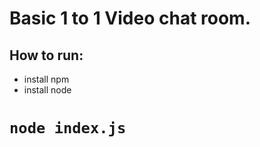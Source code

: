 # Basic 1 to 1 Video chat room. 


## How to run:
   - install npm
   - install node
   
# `node index.js` 
